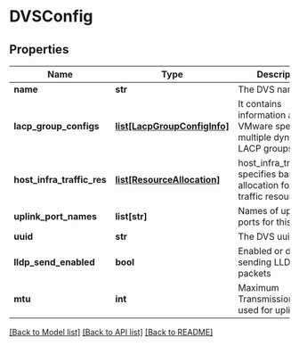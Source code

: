 # DVSConfig

## Properties
Name | Type | Description | Notes
------------ | ------------- | ------------- | -------------
**name** | **str** | The DVS name | 
**lacp_group_configs** | [**list[LacpGroupConfigInfo]**](LacpGroupConfigInfo.md) | It contains information about VMware specific multiple dynamic LACP groups.  | [optional] 
**host_infra_traffic_res** | [**list[ResourceAllocation]**](ResourceAllocation.md) | host_infra_traffic_res specifies bandwidth allocation for various traffic resources.  | [optional] 
**uplink_port_names** | **list[str]** | Names of uplink ports for this DVS. | 
**uuid** | **str** | The DVS uuid | [optional] 
**lldp_send_enabled** | **bool** | Enabled or disabled sending LLDP packets | [optional] [default to False]
**mtu** | **int** | Maximum Transmission Unit used for uplinks | [optional] 

[[Back to Model list]](../README.md#documentation-for-models) [[Back to API list]](../README.md#documentation-for-api-endpoints) [[Back to README]](../README.md)

